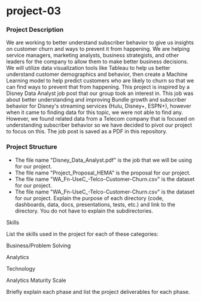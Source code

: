 # project-03

### Project Description
We are working to better understand subscriber behavior to give us insights on customer churn and ways to prevent it from happening. We are helping service managers, marketing analysts, business strategists, and other leaders for the company to allow them to make better business decisions. We will utilize data visualization tools like Tableau to help us better understand customer demographics and behavior, then create a Machine Learning model to help predict customers who are likely to churn so that we can find ways to prevent that from happening. This project is inspired by a Disney Data Analyst job post that our group took an interest in. This job was about better understanding and improving Bundle growth and subscriber behavior for Disney's streaming services (Hulu, Disney+, ESPN+), however when it came to finding data for this topic, we were not able to find any. However, we found related data from a Telecom company that is focused on understanding subscriber behavior so we have decided to pivot our project to focus on this. The job post is saved as a PDF in this repository.

### Project Structure
- The file name "Disney_Data_Analyst.pdf" is the job that we will be using for our project.
- The file name "Project_Proposal_HEMA" is the proposal for our project.
- The file name "WA_Fn-UseC_-Telco-Customer-Churn.csv" is the dataset for our project.
- The file name "WA_Fn-UseC_-Telco-Customer-Churn.csv" is the dataset for our project.
Explain the purpose of each directory (code, dashboards, data, docs, presentations, tests, etc.) and link to the directory. You do not have to explain the subdirectories.

Skills

List the skills used in the project for each of these categories:

Business/Problem Solving

Analytics

Technology

Analytics Maturity Scale

Briefly explain each phase and list the project deliverables for each phase.
